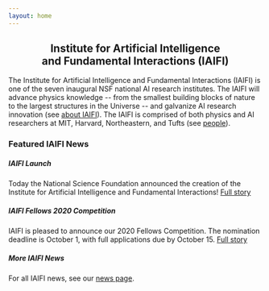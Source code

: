 ```yaml
---
layout: home
---
```


<h2><center>Institute for Artificial Intelligence <br> and Fundamental Interactions (IAIFI)</center></h2>

The Institute for Artificial Intelligence and Fundamental Interactions (IAIFI) is one of the seven inaugural NSF national AI research institutes. The IAIFI will advance physics knowledge -- from the smallest building blocks of nature to the largest structures in the Universe -- and galvanize AI research innovation (see [about IAIFI](/about.html)). The IAIFI is comprised of both physics and AI researchers at MIT, Harvard, Northeastern, and Tufts (see [people](/people.html)).  

### Featured IAIFI News

##### IAIFI Launch

Today the National Science Foundation announced the creation of the Institute for Artificial Intelligence and Fundamental Interactions! [Full story](2020/08/18/launch.html)

##### IAIFI Fellows 2020 Competition

IAIFI is pleased to announce our 2020 Fellows Competition. The nomination deadline is October 1, with full applications due by October 15. [Full story](2020/08/18/fellows.html)

##### More IAIFI News

For all IAIFI news, see our [news page](/news).
